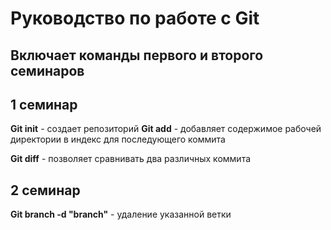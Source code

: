 # Руководство по работе с Git
## Включает команды первого и второго семинаров

## 1 семинар
**Git init** - создает репозиторий
**Git add** - добавляет содержимое рабочей директории в индекс для последующего коммита

**Git diff** - позволяет сравнивать два различных коммита

## 2 семинар

**Git branch -d "branch"** - удаление указанной ветки

